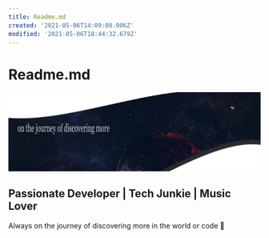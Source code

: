 ```yaml
---
title: Readme.md
created: '2021-05-06T14:09:00.006Z'
modified: '2021-05-06T18:44:32.679Z'
---
```


# Readme.md

![Image](https://github.com/c0der4t/c0der4t/blob/main/img/hero_banner.png)

## Passionate Developer | Tech Junkie | Music Lover

Always on the journey of discovering more in the world or code 🚀
